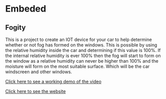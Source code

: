 # Embeded

## Fogity
This is a project to create an IOT device for your car to help determine whether or not fog has formed on the windows. This is possible by using the relative humidity inside the car and determining if this value is 100%. If the internal relative humidity is ever 100% then the fog will start to form on the window as a relative humidity can never be higher than 100% and the moisture will form on the most suitable surface. Which will be the car windscreen and other windows.


[Click here to see a working demo of the video](https://github.com/Karrot96/Embeded/blob/master/demo_working.mp4)

[Click here to see the website](http://karet.co.uk/Embedded)
